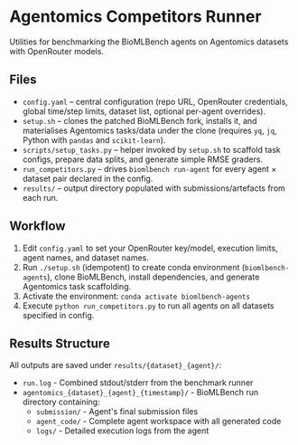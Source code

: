 # Agentomics Competitors Runner

Utilities for benchmarking the BioMLBench agents on Agentomics datasets with OpenRouter models.

## Files

- `config.yaml` – central configuration (repo URL, OpenRouter credentials, global time/step limits, dataset list, optional per-agent overrides).
- `setup.sh` – clones the patched BioMLBench fork, installs it, and materialises Agentomics tasks/data under the clone (requires `yq`, `jq`, Python with `pandas` and `scikit-learn`).
- `scripts/setup_tasks.py` – helper invoked by `setup.sh` to scaffold task configs, prepare data splits, and generate simple RMSE graders.
- `run_competitors.py` – drives `biomlbench run-agent` for every agent × dataset pair declared in the config.
- `results/` – output directory populated with submissions/artefacts from each run.

## Workflow

1. Edit `config.yaml` to set your OpenRouter key/model, execution limits, agent names, and dataset names.
2. Run `./setup.sh` (idempotent) to create conda environment (`biomlbench-agents`), clone BioMLBench, install dependencies, and generate Agentomics task scaffolding.
3. Activate the environment: `conda activate biomlbench-agents`
4. Execute `python run_competitors.py` to run all agents on all datasets specified in config.

## Results Structure

All outputs are saved under `results/{dataset}_{agent}/`:

- `run.log` - Combined stdout/stderr from the benchmark runner
- `agentomics_{dataset}_{agent}_{timestamp}/` - BioMLBench run directory containing:
  - `submission/` - Agent's final submission files
  - `agent_code/` - Complete agent workspace with all generated code
  - `logs/` - Detailed execution logs from the agent

